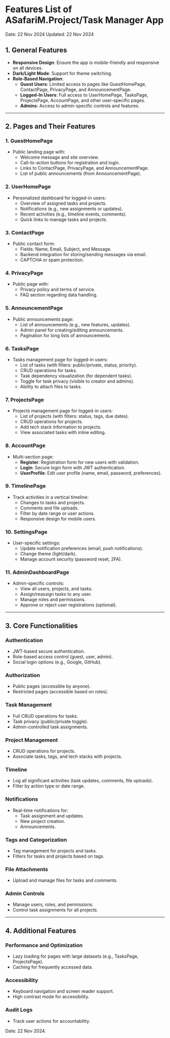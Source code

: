 # Features List of ASafariM.Project/Task Manager App

Date: 22 Nov 2024
Updated: 22 Nov 2024

## **1. General Features**

- **Responsive Design**: Ensure the app is mobile-friendly and responsive on all devices.
- **Dark/Light Mode**: Support for theme switching.
- **Role-Based Navigation**:
  - **Guest Users**: Limited access to pages like GuestHomePage, ContactPage, PrivacyPage, and AnnouncementPage.
  - **Logged-In Users**: Full access to UserHomePage, TasksPage, ProjectsPage, AccountPage, and other user-specific pages.
  - **Admins**: Access to admin-specific controls and features.

---

## **2. Pages and Their Features**

### **1. GuestHomePage**

- Public landing page with:
  - Welcome message and site overview.
  - Call-to-action buttons for registration and login.
  - Links to ContactPage, PrivacyPage, and AnnouncementPage.
  - List of public announcements (from AnnouncementPage).

### **2. UserHomePage**

- Personalized dashboard for logged-in users:
  - Overview of assigned tasks and projects.
  - Notifications (e.g., new assignments or updates).
  - Recent activities (e.g., timeline events, comments).
  - Quick links to manage tasks and projects.

### **3. ContactPage**

- Public contact form:
  - Fields: Name, Email, Subject, and Message.
  - Backend integration for storing/sending messages via email.
  - CAPTCHA or spam protection.

### **4. PrivacyPage**

- Public page with:
  - Privacy policy and terms of service.
  - FAQ section regarding data handling.

### **5. AnnouncementPage**

- Public announcements page:
  - List of announcements (e.g., new features, updates).
  - Admin panel for creating/editing announcements.
  - Pagination for long lists of announcements.

### **6. TasksPage**

- Tasks management page for logged-in users:
  - List of tasks (with filters: public/private, status, priority).
  - CRUD operations for tasks.
  - Task dependency visualization (for dependent tasks).
  - Toggle for task privacy (visible to creator and admins).
  - Ability to attach files to tasks.

### **7. ProjectsPage**

- Projects management page for logged-in users:
  - List of projects (with filters: status, tags, due dates).
  - CRUD operations for projects.
  - Add tech stack information to projects.
  - View associated tasks with inline editing.

### **8. AccountPage**

- Multi-section page:
  - **Register**: Registration form for new users with validation.
  - **Login**: Secure login form with JWT authentication.
  - **UserProfile**: Edit user profile (name, email, password, preferences).

### **9. TimelinePage**

- Track activities in a vertical timeline:
  - Changes to tasks and projects.
  - Comments and file uploads.
  - Filter by date range or user actions.
  - Responsive design for mobile users.

### **10. SettingsPage**

- User-specific settings:
  - Update notification preferences (email, push notifications).
  - Change theme (light/dark).
  - Manage account security (password reset, 2FA).

### **11. AdminDashboardPage**

- Admin-specific controls:
  - View all users, projects, and tasks.
  - Assign/reassign tasks to any user.
  - Manage roles and permissions.
  - Approve or reject user registrations (optional).

---

## **3. Core Functionalities**

### **Authentication**

- JWT-based secure authentication.
- Role-based access control (guest, user, admin).
- Social login options (e.g., Google, GitHub).

### **Authorization**

- Public pages (accessible by anyone).
- Restricted pages (accessible based on roles).

### **Task Management**

- Full CRUD operations for tasks.
- Task privacy (public/private toggle).
- Admin-controlled task assignments.

### **Project Management**

- CRUD operations for projects.
- Associate tasks, tags, and tech stacks with projects.

### **Timeline**

- Log all significant activities (task updates, comments, file uploads).
- Filter by action type or date range.

### **Notifications**

- Real-time notifications for:
  - Task assignment and updates.
  - New project creation.
  - Announcements.

### **Tags and Categorization**

- Tag management for projects and tasks.
- Filters for tasks and projects based on tags.

### **File Attachments**

- Upload and manage files for tasks and comments.

### **Admin Controls**

- Manage users, roles, and permissions.
- Control task assignments for all projects.

---

## **4. Additional Features**

### **Performance and Optimization**

- Lazy loading for pages with large datasets (e.g., TasksPage, ProjectsPage).
- Caching for frequently accessed data.

### **Accessibility**

- Keyboard navigation and screen reader support.
- High contrast mode for accessibility.

### **Audit Logs**

- Track user actions for accountability.

Date: 22 Nov 2024.
